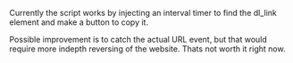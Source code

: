 Currently the script works by injecting an interval timer to find the dl_link element and make a button to copy it.

Possible improvement is to catch the actual URL event, but that would require more indepth reversing of the website.
Thats not worth it right now.